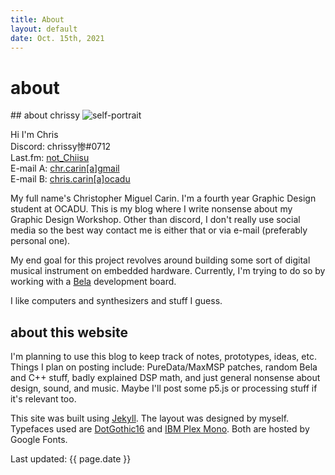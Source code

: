 ```yaml
---
title: About
layout: default
date: Oct. 15th, 2021
---
```


<h1 class="pageTitle">about</h1>
## about chrissy

<img src="{{ 'assets/images/chrissy.gif' | relative_url }}" alt="self-portrait" style="margin: 0;"/>

Hi I'm Chris\
Discord: chrissy惨#0712\
Last.fm: [not_Chiisu](https://www.last.fm/user/not_Chiisu)\
E-mail A: [chr.carin[a]gmail](mailto:chr.carin[a]gmail.com)\
E-mail B: [chris.carin[a]ocadu](mailto:chris.carin[a]gmail.com)

My full name's Christopher Miguel Carin. I'm a fourth year Graphic Design student at OCADU. This is my blog where I write nonsense about my Graphic Design Workshop. Other than discord, I don't really use social media so the best way contact me is either that or via e-mail (preferably personal one).

My end goal for this project revolves around building some sort of digital musical instrument on embedded hardware. Currently, I'm trying to do so by working with a [Bela](http://bela.io/) development board.

I like computers and synthesizers and stuff I guess.

## about this website

I'm planning to use this blog to keep track of notes, prototypes, ideas, etc. Things I plan on posting include: PureData/MaxMSP patches, random Bela and C++ stuff, badly explained DSP math, and just general nonsense about design, sound, and music. Maybe I'll post some p5.js or processing stuff if it's relevant too.

This site was built using [Jekyll](https://jekyllrb.com/). The layout was designed by myself. Typefaces used are [DotGothic16](https://fonts.google.com/specimen/DotGothic16?query=dotgothic) and [IBM Plex Mono](https://fonts.google.com/specimen/IBM+Plex+Mono?query=ibm). Both are hosted by Google Fonts.

<div class="footer">Last updated: {{ page.date }}</div>
